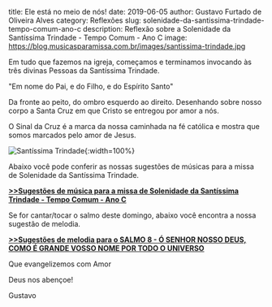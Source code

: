﻿title: Ele está no meio de nós!
date: 2019-06-05
author: Gustavo Furtado de Oliveira Alves
category: Reflexões
slug: solenidade-da-santissima-trindade-tempo-comum-ano-c
description: Reflexão sobre a Solenidade da Santíssima Trindade - Tempo Comum - Ano C
image: https://blog.musicasparamissa.com.br/images/santissima-trindade.jpg

Em tudo que fazemos na igreja, começamos e terminamos invocando às três divinas Pessoas da Santíssima Trindade.

"Em nome do Pai, e do Filho, e do Espírito Santo"

Da fronte ao peito, do ombro esquerdo ao direito.
Desenhando sobre nosso corpo a Santa Cruz em que Cristo se entregou por amor a nós.

O Sinal da Cruz é a marca da nossa caminhada na fé católica e mostra que somos marcados pelo amor de Jesus.

![Santíssima Trindade](/images/santissima-trindade.jpg){:width=100%}



Abaixo você pode conferir as nossas sugestões de músicas para a missa
de Solenidade da Santíssima Trindade.

**[>>Sugestões de música para a missa de Solenidade da Santíssima Trindade - Tempo Comum - Ano C](https://musicasparamissa.com.br/sugestoes-para/solenidade-da-santissima-trindade-tempo-comum-ano-c)**

Se for cantar/tocar o salmo deste domingo, abaixo você encontra a nossa sugestão de melodia.

**[>>Sugestões de melodia para o SALMO 8 - Ó SENHOR NOSSO DEUS, COMO É GRANDE VOSSO NOME POR TODO O UNIVERSO](https://musicasparamissa.com.br/musica/salmo-8-o-senhor-nosso-deus-como-e-grande-vosso-nome-por-todo-o-universo/)**

Que evangelizemos com Amor

Deus nos abençoe!

Gustavo
